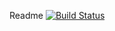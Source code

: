 Readme
[![Build Status](https://dev.azure.com/jasondel/slalom-api/_apis/build/status/skiwebapi-CI?branchName=master)](https://dev.azure.com/jasondel/slalom-api/_build/latest?definitionId=6&branchName=master)